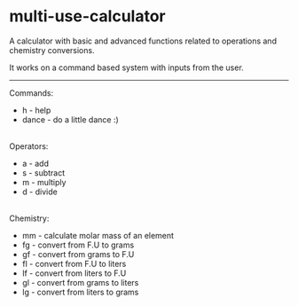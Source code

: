 # multi-use-calculator

A calculator with basic and advanced functions related to operations and chemistry conversions.

It works on a command based system with inputs from the user.

<hr>

Commands:
<ul>
<li>h - help</li>
<li>dance - do a little dance :)</li>
</ul>
<br>
Operators:
<ul>
<li>a - add</li>
<li>s - subtract</li>
<li>m - multiply</li>
<li>d - divide</li>
</ul>
<br>
Chemistry:
<ul>
<li>mm - calculate molar mass of an element</li>
<li>fg - convert from F.U to grams</li>
<li>gf - convert from grams to F.U</li>
<li>fl - convert from F.U to liters</li>
<li>lf - convert from liters to F.U</li>
<li>gl - convert from grams to liters</li>
<li>lg - convert from liters to grams</li>
</ul>
